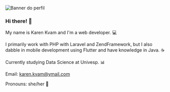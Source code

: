 ![Banner do perfil](https://i.imgur.com/vEkMh55.png)



### Hi there! 👋

My name is Karen Kvam and I'm a web developer. 💻

I primarily work with PHP with Laravel and ZendFramework, but I also dabble in mobile development using Flutter and have knowledge in Java. ☕

Currently studying Data Science at Univesp. 📊


Email: karen.kvam@ymail.com


Pronouns: she/her 🌸
